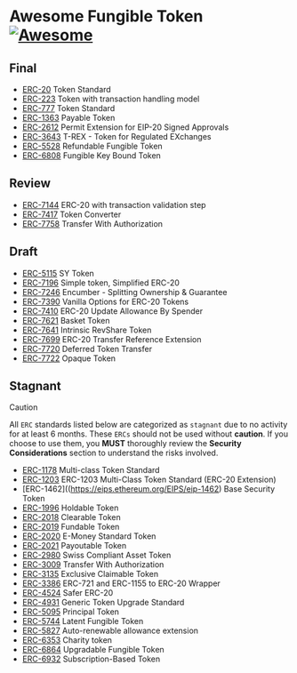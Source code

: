 # Awesome Fungible Token [![Awesome](https://awesome.re/badge-flat2.svg)](https://awesome.re)

## Final

- [ERC-20](https://eips.ethereum.org/EIPS/eip-20) Token Standard
- [ERC-223](https://eips.ethereum.org/EIPS/eip-223) Token with transaction handling model
- [ERC-777](https://eips.ethereum.org/EIPS/eip-777) Token Standard
- [ERC-1363](https://eips.ethereum.org/EIPS/eip-1363) Payable Token
- [ERC-2612](https://eips.ethereum.org/EIPS/eip-2612) Permit Extension for EIP-20 Signed Approvals
- [ERC-3643](https://eips.ethereum.org/EIPS/eip-3643) T-REX - Token for Regulated EXchanges
- [ERC-5528](https://eips.ethereum.org/EIPS/eip-5528) Refundable Fungible Token
- [ERC-6808](https://eips.ethereum.org/EIPS/eip-6808) Fungible Key Bound Token

## Review

- [ERC-7144](https://eips.ethereum.org/EIPS/eip-7144) ERC-20 with transaction validation step
- [ERC-7417](https://eips.ethereum.org/EIPS/eip-7417) Token Converter
- [ERC-7758](https://eips.ethereum.org/EIPS/eip-7758) Transfer With Authorization
  
## Draft

- [ERC-5115](https://eips.ethereum.org/EIPS/eip-5115) SY Token
- [ERC-7196](https://eips.ethereum.org/EIPS/eip-7196) Simple token, Simplified ERC-20
- [ERC-7246](https://eips.ethereum.org/EIPS/eip-7246) Encumber - Splitting Ownership & Guarantee
- [ERC-7390](https://eips.ethereum.org/EIPS/eip-7390) Vanilla Options for ERC-20 Tokens
- [ERC-7410](https://eips.ethereum.org/EIPS/eip-7410) ERC-20 Update Allowance By Spender
- [ERC-7621](https://eips.ethereum.org/EIPS/eip-7621) Basket Token
- [ERC-7641](https://eips.ethereum.org/EIPS/eip-7641) Intrinsic RevShare Token
- [ERC-7699](https://eips.ethereum.org/EIPS/eip-7699) ERC-20 Transfer Reference Extension
- [ERC-7720](https://eips.ethereum.org/EIPS/eip-7720) Deferred Token Transfer
- [ERC-7722](https://eips.ethereum.org/EIPS/eip-7722) Opaque Token

## Stagnant

> [!CAUTION]
> All `ERC` standards listed below are categorized as `stagnant` due to no activity for at least 6 months. These `ERCs` should not be used without **caution**. If you choose to use them, you **MUST** thoroughly review the **Security Considerations** section to understand the risks involved.

- [ERC-1178](https://eips.ethereum.org/EIPS/eip-1178) Multi-class Token Standard
- [ERC-1203](https://eips.ethereum.org/EIPS/eip-1203) ERC-1203 Multi-Class Token Standard (ERC-20 Extension)
- [ERC-1462]((https://eips.ethereum.org/EIPS/eip-1462) Base Security Token
- [ERC-1996](https://eips.ethereum.org/EIPS/eip-1996) Holdable Token
- [ERC-2018](https://eips.ethereum.org/EIPS/eip-2018) Clearable Token
- [ERC-2019](https://eips.ethereum.org/EIPS/eip-2019) Fundable Token
- [ERC-2020](https://eips.ethereum.org/EIPS/eip-2020) E-Money Standard Token
- [ERC-2021](https://eips.ethereum.org/EIPS/eip-2021) Payoutable Token
- [ERC-2980](https://eips.ethereum.org/EIPS/eip-2980) Swiss Compliant Asset Token 
- [ERC-3009](https://eips.ethereum.org/EIPS/eip-3009) Transfer With Authorization
- [ERC-3135](https://eips.ethereum.org/EIPS/eip-3135) Exclusive Claimable Token 
- [ERC-3386](https://eips.ethereum.org/EIPS/eip-3386) ERC-721 and ERC-1155 to ERC-20 Wrapper
- [ERC-4524](https://eips.ethereum.org/EIPS/eip-4524) Safer ERC-20
- [ERC-4931](https://eips.ethereum.org/EIPS/eip-4931) Generic Token Upgrade Standard
- [ERC-5095](https://eips.ethereum.org/EIPS/eip-5095) Principal Token
- [ERC-5744](https://eips.ethereum.org/EIPS/eip-5744) Latent Fungible Token
- [ERC-5827](https://eips.ethereum.org/EIPS/eip-5827) Auto-renewable allowance extension
- [ERC-6353](https://eips.ethereum.org/EIPS/eip-6353) Charity token
- [ERC-6864](https://eips.ethereum.org/EIPS/eip-6864) Upgradable Fungible Token
- [ERC-6932](https://eips.ethereum.org/EIPS/eip-6932) Subscription-Based Token
